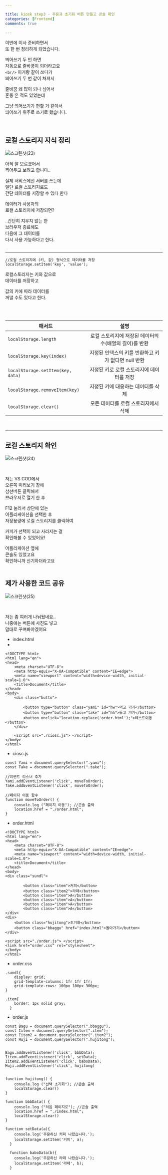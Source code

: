 ```yaml
---

title: kiosk step3 - 주문과 초기화 버튼 만들고 콘솔 확인 
categories: [Frontend]
comments: true

---
```


이번에 이사 준비하면서  
또 한 번 정리하게 되었습니다.  
  
띄어쓰기 두 번 하면  
자동으로 줄바꿈이 되더라고요  
`<br/>` 이거랑 같이 쓰다가  
띄어쓰기 두 번 같이 쳐져서  

줄바꿈 왜 많이 되나 싶어서  
혼동 온 적도 있었는데 

그냥 띄어쓰기가 편할 거 같아서  
띄어쓰기 위주로 쓰기로 했습니다.  
<br/> 
<br/> 

## 로컬 스토리지 지식 정리 
  
![스크린샷(23)](https://user-images.githubusercontent.com/100332811/211651969-ce536c63-4e29-4189-b8d3-3a4fafa4e482.png)
  
아직 잘 모르겠어서  
찍어두고 보려고 합니다..  
  
실제 서비스에선 서버를 쓰는데  
일단 로컬 스토리지로도  
간단 데이터를 저장할 수 있다 한다  
  
데이터가 사용자의  
로컬 스토리지에 저장되면?  
  
..간단히 지우지 않는 한  
브라우저 종료해도  
다음에 그 데이터를  
다시 사용 가능하다고 한다.  
<br/>

*** 

``` 
//로컬 스토리지에 (키, 값) 형식으로 데이터를 저장
localStorage.setItem('key', 'value'); 
``` 
  
로컬스토리지는 키와 값으로  
데이터를 저장하고  
  
값의 키에 따라 데이터를  
꺼낼 수도 있다고 한다.  

<br/>
<br/>

| 매서드 | 설명 | 
|---|:---:| 
| `localStorage.length` | 로컬 스토리지에 저장된 데이터의 수(배열의 길이)를 반환 |
| `localStorage.key(index)` | 지정된 인덱스의 키를 반환하고 키가 없다면 null 반환 | 
| `localStorage.setItem(key, data)` | 지정된 키로 로컬 스토리지에 데이터를 저장 | 
| `localStorage.removeItem(key)` | 지정된 키에 대응하는 데이터를 삭제 | 
| `localStorage.clear()` | 모든 데이터를 로컬 스토리지에서 삭제 | 

<br/>

*** 
## 로컬 스토리지 확인 
  
![스크린샷(24)](https://user-images.githubusercontent.com/100332811/211656337-b3d88040-d657-4436-86c0-ccd677e1f4ef.png) 

<br/> 

저는 VS COD에서  
오른쪽 미리보기 창에  
삼선버튼 클릭해서  
브라우저로 열기 한 후  

F12 눌러서 상단에 있는  
어플리케이션을 선택한 후  
저장용량에 로컬 스토리지를 클릭하여  

커피가 선택이 되고 사라지는 걸   
확인해볼 수 있었어요!  
  
어플리케이션 옆에  
콘솔도 있었고요  
확인하니까 신기하더라고요  
<br/> 

## 제가 사용한 코드 공유 
  
![스크린샷(25)](https://user-images.githubusercontent.com/100332811/211657814-da8d4efa-cb78-430c-9429-07d486f1e522.png)

<br/>

저는 좀 여러개 나눠뒀네요..  
나중에는 버튼에 사진도 넣고  
맘대로 꾸며봐야겠어요  
  
  
- index.html 
- 
``` 
<!DOCTYPE html>
<html lang="en">
<head>
    <meta charset="UTF-8">
    <meta http-equiv="X-UA-Compatible" content="IE=edge">
    <meta name="viewport" content="width=device-width, initial-scale=1.0">
    <title>Document</title>
</head>
<body>
    <div class="butto">

        <button type="button" class="yami" id="hw">먹고 가기</button> 
        <button type="button" class="take" id="hh">들고 가기</button>
        <button onclick="location.replace('order.html');">테스트이동</button> 
    </div>

    <script src="./ciosc.js"> </script>
</body>
</html>
``` 
  
- ciosc.js 

``` 
const Yami = document.querySelector(".yami");
const Take = document.querySelector(".take"); 

//이벤트 리스너 추가
Yami.addEventListener('click', moveToOrder);
Take.addEventListener('click', moveToOrder);

//페이지 이동 함수
function moveToOrder() {
    console.log ("페이지 이동"); //콘솔 출력
    location.href = "./order.html"; 
}
``` 
  
- order.html 

``` 
<!DOCTYPE html>
<html lang="en">
<head>
    <meta charset="UTF-8">
    <meta http-equiv="X-UA-Compatible" content="IE=edge">
    <meta name="viewport" content="width=device-width, initial-scale=1.0">
    <title>Document</title>
</head>
<body>
<div class="sundl">

        <button class="item">커피</button>
        <button class="item2">라떼</button>
        <button class="item">A</button>
        <button class="item">A</button>
        <button class="item">A</button>
        <button class="item">A</button>
</div>
<div>
    <button class="hujitong">초기화</button>
    <button class="bbaggu" href="index.html">돌아가기</button>
</div>

<script src="./order.js"> </script>
<link href="order.css" rel="stylesheet"> 
</body>
</html>
``` 
  
- order.css 
``` 
.sundl{
	display: grid;
    grid-template-columns: 1fr 1fr 1fr;
    grid-template-rows: 100px 100px 300px;
}

.item{
    border: 1px solid gray;
  }
``` 
  
- order.js 
``` 
const Bagu = document.querySelector(".bbaggu"); 
const Iitem = document.querySelector(".item"); 
const Iitem2 = document.querySelector(".item2"); 
const Huji = document.querySelector(".hujitong"); 


Bagu.addEventListener('click', bbbData);
Iitem.addEventListener('click', setData);
Iitem2.addEventListener('click', baboData);
Huji.addEventListener('click', hujitong)


function hujitong() {
    console.log ("선택 초기화"); //콘솔 출력
    localStorage.clear()
}

function bbbData() {
    console.log ("처음 페이지로"); //콘솔 출력
    location.href = "./index.html"; 
    localStorage.clear()
}

function setData(a){
    console.log('주문하신 커피 나왔습니다.');
    localStorage.setItem('커피', a);
  }
  
  function baboData(b){
    console.log('주문하신 라떼 나왔습니다.');
    localStorage.setItem('라떼', b);
  }
``` 

